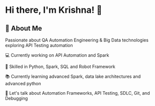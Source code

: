 # Hi there, I'm Krishna! 👋

## 🚀 About Me

Passionate about QA Automation Engineering & Big Data technologies exploring API Testing automation

💻 Currently working on API Automation and Spark

🚀 Skilled in Python, Spark, SQL and Robot Framework

📚 Currently learning advanced Spark, data lake architectures and advanced python

💬 Let's talk about Automation Frameworks, API Testing, SDLC, Git, and Debugging

